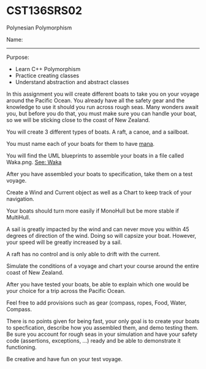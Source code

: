 # CST136SRS02
Polynesian Polymorphism

Name:

---

Purpose:

- Learn C++ Polymorphism
- Practice creating classes
- Understand abstraction and abstract classes

In this assignment you will create different boats to take you on your voyage around the Pacific Ocean. You already have all the safety gear and the knowledge to use it should you run across rough seas. Many wonders await you, but before you do that, you must make sure you can handle your boat, so we will be sticking close to the coast of New Zealand.  

You will create 3 different types of boats. A raft, a canoe, and a sailboat.  

You must name each of your boats for them to have [mana](https://en.wikipedia.org/wiki/Mana#M%C4%81ori_use).  

You will find the UML blueprints to assemble your boats in a file called Waka.png. [See: Waka](https://en.wikipedia.org/wiki/Waka_(canoe))  

After you have assembled your boats to specification, take them on a test voyage.  

Create a Wind and Current object as well as a Chart to keep track of your navigation.  

Your boats should turn more easily if MonoHull but be more stable if MultiHull.  

A sail is greatly impacted by the wind and can never move you within 45 degrees of direction of the wind. Doing so will capsize your boat. However, your speed will be greatly increased by a sail.  

A raft has no control and is only able to drift with the current.  

Simulate the conditions of a voyage and chart your course around the entire coast of New Zealand.  

After you have tested your boats, be able to explain which one would be your choice for a trip across the Pacific Ocean.  

Feel free to add provisions such as gear (compass, ropes, Food, Water, Compass.  

There is no points given for being fast, your only goal is to create your boats to specfication, describe how you assembled them, and demo testing them. Be sure you account for rough seas in your simulation and have your safety code (assertions, exceptions, ...) ready and be able to demonstrate it functioning.  

Be creative and have fun on your test voyage. 
